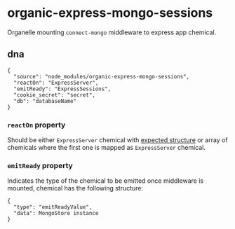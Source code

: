 # organic-express-mongo-sessions

Organelle mounting `connect-mongo` middleware to express app chemical.

## dna

    {
      "source": "node_modules/organic-express-mongo-sessions",
      "reactOn": "ExpressServer",
      "emitReady": "ExpressSessions",
      "cookie_secret": "secret",
      "db": "databaseName"
    }

### `reactOn` property

Should be either `ExpressServer` chemical with [expected structure](https://github.com/outbounder/organic-express-server#emitready-chemical) or array of chemicals where the first one is mapped as `ExpressServer` chemical.

### `emitReady` property

Indicates the type of the chemical to be emitted once middleware is mounted, chemical has the following structure:

    {
      "type": "emitReadyValue",
      "data": MongoStore instance
    }